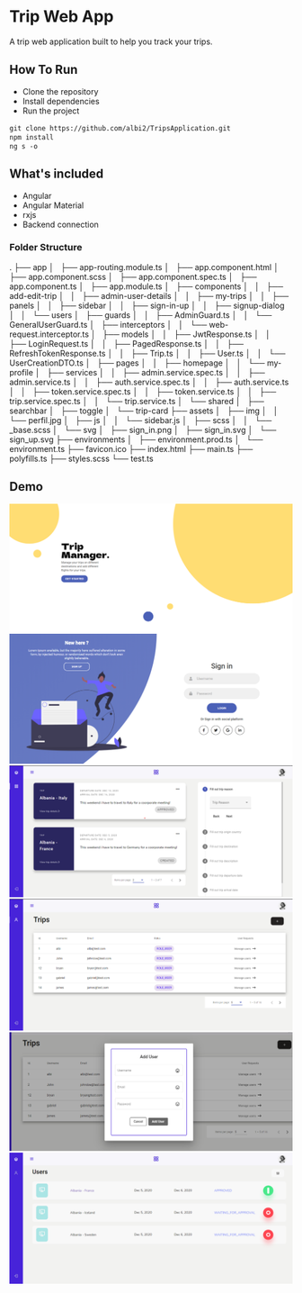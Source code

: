 # Trip Web App

A trip web application built to help you track your trips.

## How To Run

- Clone the repository
- Install dependencies
- Run the project

```
git clone https://github.com/albi2/TripsApplication.git
npm install
ng s -o
```


## What's included

- Angular
- Angular Material
- rxjs
- Backend connection

### Folder Structure

.
├── app
│   ├── app-routing.module.ts
│   ├── app.component.html
│   ├── app.component.scss
│   ├── app.component.spec.ts
│   ├── app.component.ts
│   ├── app.module.ts
│   ├── components
│   │   ├── add-edit-trip
│   │   ├── admin-user-details
│   │   ├── my-trips
│   │   ├── panels
│   │   ├── sidebar
│   │   ├── sign-in-up
│   │   ├── signup-dialog
│   │   └── users
│   ├── guards
│   │   ├── AdminGuard.ts
│   │   └── GeneralUserGuard.ts
│   ├── interceptors
│   │   └── web-request.interceptor.ts
│   ├── models
│   │   ├── JwtResponse.ts
│   │   ├── LoginRequest.ts
│   │   ├── PagedResponse.ts
│   │   ├── RefreshTokenResponse.ts
│   │   ├── Trip.ts
│   │   ├── User.ts
│   │   └── UserCreationDTO.ts
│   ├── pages
│   │   ├── homepage
│   │   └── my-profile
│   ├── services
│   │   ├── admin.service.spec.ts
│   │   ├── admin.service.ts
│   │   ├── auth.service.spec.ts
│   │   ├── auth.service.ts
│   │   ├── token.service.spec.ts
│   │   ├── token.service.ts
│   │   ├── trip.service.spec.ts
│   │   └── trip.service.ts
│   └── shared
│       ├── searchbar
│       ├── toggle
│       └── trip-card
├── assets
│   ├── img
│   │   └── perfil.jpg
│   ├── js
│   │   └── sidebar.js
│   ├── scss
│   │   └── _base.scss
│   └── svg
│       ├── sign_in.png
│       ├── sign_in.svg
│       └── sign_up.svg
├── environments
│   ├── environment.prod.ts
│   └── environment.ts
├── favicon.ico
├── index.html
├── main.ts
├── polyfills.ts
├── styles.scss
└── test.ts

## Demo

![](./src/assets/demo/photo_1.png)
![](./src/assets/demo/photo_2.png)
![](./src/assets/demo/photo_3.png)
![](./src/assets/demo/photo_4.png)
![](./src/assets/demo/photo_5.png)
